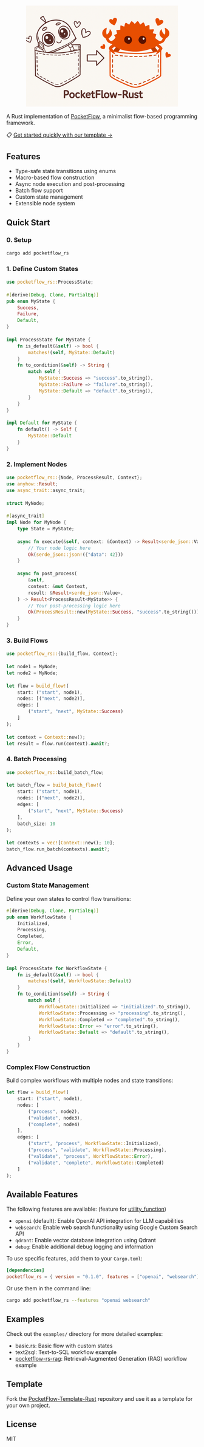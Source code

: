 <div align="center">
  <img src="./static/pocketflow_rust_title.png" alt="Pocket Flow – 100-line minimalist LLM framework" width="400"/>
</div>

A Rust implementation of [PocketFlow](https://github.com/The-Pocket/PocketFlow), a minimalist flow-based programming framework.

📋 [Get started quickly with our template →](#template)

## Features

- Type-safe state transitions using enums
- Macro-based flow construction
- Async node execution and post-processing
- Batch flow support
- Custom state management
- Extensible node system

## Quick Start

### 0. Setup

```bash
cargo add pocketflow_rs
```

### 1. Define Custom States

```rust
use pocketflow_rs::ProcessState;

#[derive(Debug, Clone, PartialEq)]
pub enum MyState {
    Success,
    Failure,
    Default,
}

impl ProcessState for MyState {
    fn is_default(&self) -> bool {
        matches!(self, MyState::Default)
    }
    fn to_condition(&self) -> String {
        match self {
            MyState::Success => "success".to_string(),
            MyState::Failure => "failure".to_string(),
            MyState::Default => "default".to_string(),
        }
    }
}

impl Default for MyState {
    fn default() -> Self {
        MyState::Default
    }
}
```

### 2. Implement Nodes

```rust
use pocketflow_rs::{Node, ProcessResult, Context};
use anyhow::Result;
use async_trait::async_trait;

struct MyNode;

#[async_trait]
impl Node for MyNode {
    type State = MyState;

    async fn execute(&self, context: &Context) -> Result<serde_json::Value> {
        // Your node logic here
        Ok(serde_json::json!({"data": 42}))
    }

    async fn post_process(
        &self,
        context: &mut Context,
        result: &Result<serde_json::Value>,
    ) -> Result<ProcessResult<MyState>> {
        // Your post-processing logic here
        Ok(ProcessResult::new(MyState::Success, "success".to_string()))
    }
}
```

### 3. Build Flows

```rust
use pocketflow_rs::{build_flow, Context};

let node1 = MyNode;
let node2 = MyNode;

let flow = build_flow!(
    start: ("start", node1),
    nodes: [("next", node2)],
    edges: [
        ("start", "next", MyState::Success)
    ]
);

let context = Context::new();
let result = flow.run(context).await?;
```

### 4. Batch Processing

```rust
use pocketflow_rs::build_batch_flow;

let batch_flow = build_batch_flow!(
    start: ("start", node1),
    nodes: [("next", node2)],
    edges: [
        ("start", "next", MyState::Success)
    ],
    batch_size: 10
);

let contexts = vec![Context::new(); 10];
batch_flow.run_batch(contexts).await?;
```

## Advanced Usage

### Custom State Management

Define your own states to control flow transitions:

```rust
#[derive(Debug, Clone, PartialEq)]
pub enum WorkflowState {
    Initialized,
    Processing,
    Completed,
    Error,
    Default,
}

impl ProcessState for WorkflowState {
    fn is_default(&self) -> bool {
        matches!(self, WorkflowState::Default)
    }
    fn to_condition(&self) -> String {
        match self {
            WorkflowState::Initialized => "initialized".to_string(),
            WorkflowState::Processing => "processing".to_string(),
            WorkflowState::Completed => "completed".to_string(),
            WorkflowState::Error => "error".to_string(),
            WorkflowState::Default => "default".to_string(),
        }
    }
}
```

### Complex Flow Construction

Build complex workflows with multiple nodes and state transitions:

```rust
let flow = build_flow!(
    start: ("start", node1),
    nodes: [
        ("process", node2),
        ("validate", node3),
        ("complete", node4)
    ],
    edges: [
        ("start", "process", WorkflowState::Initialized),
        ("process", "validate", WorkflowState::Processing),
        ("validate", "process", WorkflowState::Error),
        ("validate", "complete", WorkflowState::Completed)
    ]
);
```

## Available Features

The following features are available: (feature for [utility_function](https://the-pocket.github.io/PocketFlow/utility_function/))

- `openai` (default): Enable OpenAI API integration for LLM capabilities
- `websearch`: Enable web search functionality using Google Custom Search API
- `qdrant`: Enable vector database integration using Qdrant
- `debug`: Enable additional debug logging and information

To use specific features, add them to your `Cargo.toml`:

```toml
[dependencies]
pocketflow_rs = { version = "0.1.0", features = ["openai", "websearch"] }
```

Or use them in the command line:

```bash
cargo add pocketflow_rs --features "openai websearch"
```

## Examples

Check out the `examples/` directory for more detailed examples:

- basic.rs: Basic flow with custom states
- text2sql: Text-to-SQL workflow example
- [pocketflow-rs-rag](./examples/pocketflow-rs-rag/README.md): Retrieval-Augmented Generation (RAG) workflow example

## Template

Fork the [PocketFlow-Template-Rust](https://github.com/The-Pocket/PocketFlow-Template-Rust) repository and use it as a template for your own project.

## License

MIT
